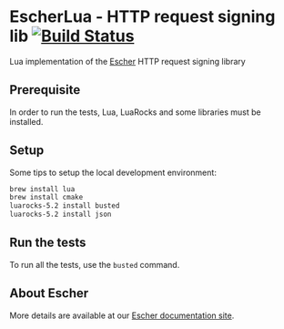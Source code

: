 EscherLua - HTTP request signing lib [![Build Status](https://travis-ci.org/emartech/escher-java.svg?branch=master)](https://travis-ci.org/emartech/escher-lua)
====================================

Lua implementation of the [Escher](https://github.com/emartech/escher) HTTP request signing library

Prerequisite
------------

In order to run the tests, Lua, LuaRocks and some libraries must be installed.

Setup
-----

Some tips to setup the local development environment:

```bash
brew install lua
brew install cmake
luarocks-5.2 install busted
luarocks-5.2 install json
```

Run the tests
-------------

To run all the tests, use the `busted` command.

About Escher
------------

More details are available at our [Escher documentation site](http://escherauth.io/).
